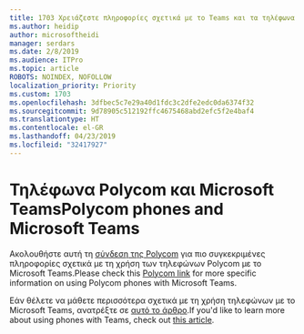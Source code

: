```yaml
---
title: 1703 Χρειάζεστε πληροφορίες σχετικά με το Teams και τα τηλέφωνα Polycom
ms.author: heidip
author: microsoftheidi
manager: serdars
ms.date: 2/8/2019
ms.audience: ITPro
ms.topic: article
ROBOTS: NOINDEX, NOFOLLOW
localization_priority: Priority
ms.custom: 1703
ms.openlocfilehash: 3dfbec5c7e29a40d1fdc3c2dfe2edc0da6374f32
ms.sourcegitcommit: 9d78905c512192ffc4675468abd2efc5f2e4baf4
ms.translationtype: HT
ms.contentlocale: el-GR
ms.lasthandoff: 04/23/2019
ms.locfileid: "32417927"
---
```

# <a name="polycom-phones-and-microsoft-teams"></a><span data-ttu-id="88ab0-102">Τηλέφωνα Polycom και Microsoft Teams</span><span class="sxs-lookup"><span data-stu-id="88ab0-102">Polycom phones and Microsoft Teams</span></span>

<span data-ttu-id="88ab0-103">Ακολουθήστε αυτή τη [σύνδεση της Polycom](http://www.polycom.com/content/dam/polycom/common/documents/faqs/polycom-phones-and-microsoft-teams-faq-enus.pdf) για πιο συγκεκριμένες πληροφορίες σχετικά με τη χρήση των τηλεφώνων Polycom με το Microsoft Teams.</span><span class="sxs-lookup"><span data-stu-id="88ab0-103">Please check this [Polycom link](http://www.polycom.com/content/dam/polycom/common/documents/faqs/polycom-phones-and-microsoft-teams-faq-enus.pdf) for more specific information on using Polycom phones with Microsoft Teams.</span></span>

<span data-ttu-id="88ab0-104">Εάν θέλετε να μάθετε περισσότερα σχετικά με τη χρήση τηλεφώνων με το Microsoft Teams, ανατρέξτε σε [αυτό το άρθρο](https://docs.microsoft.com/el-GR/microsoftteams/phones-for-teams).</span><span class="sxs-lookup"><span data-stu-id="88ab0-104">If you'd like to learn more about using phones with Teams, check out [this article](https://docs.microsoft.com/el-GR/microsoftteams/phones-for-teams).</span></span>
